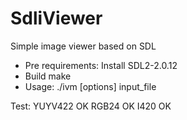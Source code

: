 # SdliViewer
Simple image viewer based on SDL
- Pre requirements:
Install SDL2-2.0.12
- Build
make
- Usage:
./ivm [options] input_file

Test:
YUYV422 OK
RGB24 OK
I420 OK
